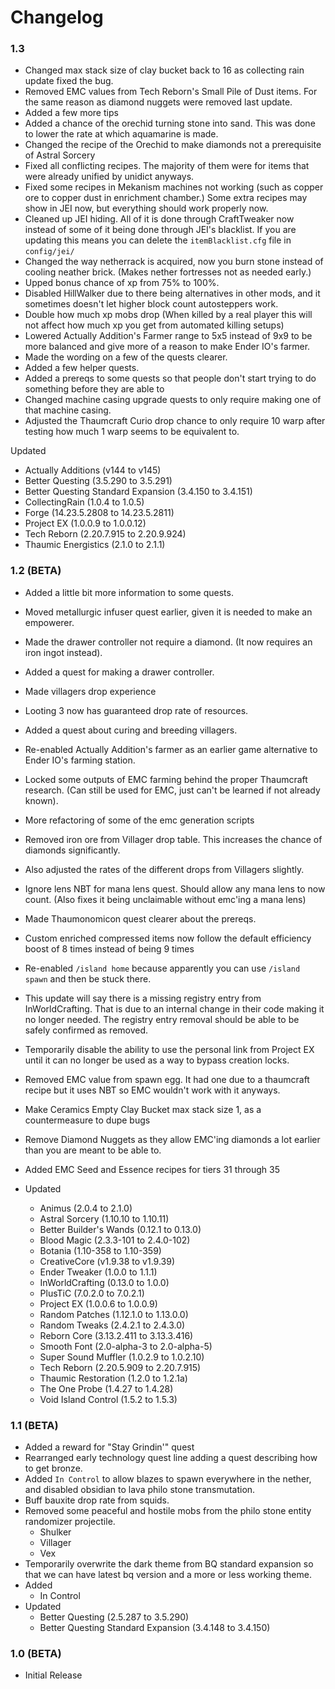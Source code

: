 # Changelog

### 1.3
- Changed max stack size of clay bucket back to 16 as collecting rain update fixed the bug.
- Removed EMC values from Tech Reborn's Small Pile of Dust items. For the same reason as diamond nuggets were removed last update.
- Added a few more tips
- Added a chance of the orechid turning stone into sand. This was done to lower the rate at which aquamarine is made.
- Changed the recipe of the Orechid to make diamonds not a prerequisite of Astral Sorcery
- Fixed all conflicting recipes. The majority of them were for items that were already unified by unidict anyways.
- Fixed some recipes in Mekanism machines not working (such as copper ore to copper dust in enrichment chamber.) Some extra recipes may show in JEI now, but everything should work properly now.
- Cleaned up JEI hiding. All of it is done through CraftTweaker now instead of some of it being done through JEI's blacklist. If you are updating this means you can delete the `itemBlacklist.cfg` file in `config/jei/`
- Changed the way netherrack is acquired, now you burn stone instead of cooling neather brick. (Makes nether fortresses not as needed early.)
- Upped bonus chance of xp from 75% to 100%.
- Disabled HillWalker due to there being alternatives in other mods, and it sometimes doesn't let higher block count autosteppers work.
- Double how much xp mobs drop (When killed by a real player this will not affect how much xp you get from automated killing setups)
- Lowered Actually Addition's Farmer range to 5x5 instead of 9x9 to be more balanced and give more of a reason to make Ender IO's farmer.
- Made the wording on a few of the quests clearer.
- Added a few helper quests.
- Added a prereqs to some quests so that people don't start trying to do something before they are able to
- Changed machine casing upgrade quests to only require making one of that machine casing.
- Adjusted the Thaumcraft Curio drop chance to only require 10 warp after testing how much 1 warp seems to be equivalent to.

Updated
  - Actually Additions (v144 to v145)
  - Better Questing (3.5.290 to 3.5.291)
  - Better Questing Standard Expansion (3.4.150 to 3.4.151)
  - CollectingRain (1.0.4 to 1.0.5)
  - Forge (14.23.5.2808 to 14.23.5.2811)
  - Project EX (1.0.0.9 to 1.0.0.12)
  - Tech Reborn (2.20.7.915 to 2.20.9.924)
  - Thaumic Energistics (2.1.0 to 2.1.1)



### 1.2 (BETA)
- Added a little bit more information to some quests.
- Moved metallurgic infuser quest earlier, given it is needed to make an empowerer.
- Made the drawer controller not require a diamond. (It now requires an iron ingot instead).
- Added a quest for making a drawer controller.
- Made villagers drop experience
- Looting 3 now has guaranteed drop rate of resources.
- Added a quest about curing and breeding villagers.
- Re-enabled Actually Addition's farmer as an earlier game alternative to Ender IO's farming station.
- Locked some outputs of EMC farming behind the proper Thaumcraft research. (Can still be used for EMC, just can't be learned if not already known).
- More refactoring of some of the emc generation scripts
- Removed iron ore from Villager drop table. This increases the chance of diamonds significantly.
- Also adjusted the rates of the different drops from Villagers slightly.
- Ignore lens NBT for mana lens quest. Should allow any mana lens to now count. (Also fixes it being unclaimable without emc'ing a mana lens)
- Made Thaumonomicon quest clearer about the prereqs.
- Custom enriched compressed items now follow the default efficiency boost of 8 times instead of being 9 times
- Re-enabled `/island home` because apparently you can use `/island spawn` and then be stuck there.
- This update will say there is a missing registry entry from InWorldCrafting. That is due to an internal change in their code making it no longer needed. The registry entry removal should be able to be safely confirmed as removed.
- Temporarily disable the ability to use the personal link from Project EX until it can no longer be used as a way to bypass creation locks.
- Removed EMC value from spawn egg. It had one due to a thaumcraft recipe but it uses NBT so EMC wouldn't work with it anyways.
- Make Ceramics Empty Clay Bucket max stack size 1, as a countermeasure to dupe bugs
- Remove Diamond Nuggets as they allow EMC'ing diamonds a lot earlier than you are meant to be able to.
- Added EMC Seed and Essence recipes for tiers 31 through 35

- Updated
  - Animus (2.0.4 to 2.1.0)
  - Astral Sorcery (1.10.10 to 1.10.11)
  - Better Builder's Wands (0.12.1 to 0.13.0)
  - Blood Magic (2.3.3-101 to 2.4.0-102)
  - Botania (1.10-358 to 1.10-359)
  - CreativeCore (v1.9.38 to v1.9.39)
  - Ender Tweaker (1.0.0 to 1.1.1)
  - InWorldCrafting (0.13.0 to 1.0.0)
  - PlusTiC (7.0.2.0 to 7.0.2.1)
  - Project EX (1.0.0.6 to 1.0.0.9)
  - Random Patches (1.12.1.0 to 1.13.0.0)
  - Random Tweaks (2.4.2.1 to 2.4.3.0)
  - Reborn Core (3.13.2.411 to 3.13.3.416)
  - Smooth Font (2.0-alpha-3 to 2.0-alpha-5)
  - Super Sound Muffler (1.0.2.9 to 1.0.2.10)
  - Tech Reborn (2.20.5.909 to 2.20.7.915)
  - Thaumic Restoration (1.2.0 to 1.2.1a)
  - The One Probe (1.4.27 to 1.4.28)
  - Void Island Control (1.5.2 to 1.5.3)


### 1.1 (BETA)
- Added a reward for "Stay Grindin'" quest
- Rearranged early technology quest line adding a quest describing how to get bronze.
- Added `In Control` to allow blazes to spawn everywhere in the nether, and disabled obsidian to lava philo stone transmutation.
- Buff bauxite drop rate from squids.
- Removed some peaceful and hostile mobs from the philo stone entity randomizer projectile.
  - Shulker
  - Villager
  - Vex
- Temporarily overwrite the dark theme from BQ standard expansion so that we can have latest bq version and a more or less working theme.
- Added
  - In Control
- Updated
  - Better Questing (2.5.287 to 3.5.290)
  - Better Questing Standard Expansion (3.4.148 to 3.4.150)


### 1.0 (BETA)
- Initial Release